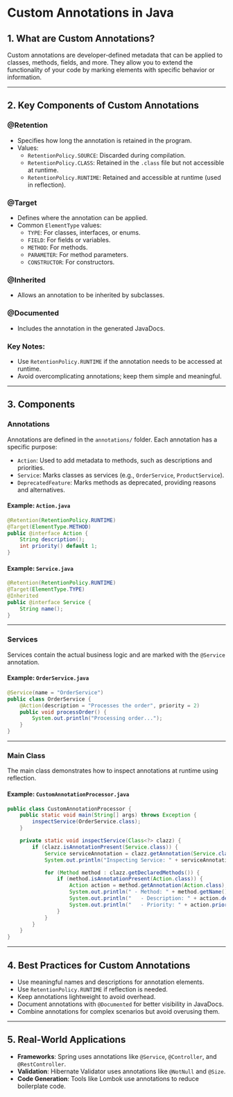 # Custom Annotations in Java

## 1. What are Custom Annotations?
Custom annotations are developer-defined metadata that can be applied to classes, methods, fields, and more. 
They allow you to extend the functionality of your code by marking elements with specific behavior or information.

---

## 2. Key Components of Custom Annotations

### **@Retention**
- Specifies how long the annotation is retained in the program.
- Values:
  - `RetentionPolicy.SOURCE`: Discarded during compilation.
  - `RetentionPolicy.CLASS`: Retained in the `.class` file but not accessible at runtime.
  - `RetentionPolicy.RUNTIME`: Retained and accessible at runtime (used in reflection).

### **@Target**
- Defines where the annotation can be applied.
- Common `ElementType` values:
  - `TYPE`: For classes, interfaces, or enums.
  - `FIELD`: For fields or variables.
  - `METHOD`: For methods.
  - `PARAMETER`: For method parameters.
  - `CONSTRUCTOR`: For constructors.

### **@Inherited**
- Allows an annotation to be inherited by subclasses.

### **@Documented**
- Includes the annotation in the generated JavaDocs.

### Key Notes:
- Use `RetentionPolicy.RUNTIME` if the annotation needs to be accessed at runtime.
- Avoid overcomplicating annotations; keep them simple and meaningful.
---

## 3. Components

### **Annotations**
Annotations are defined in the `annotations/` folder. Each annotation has a specific purpose:
- `Action`: Used to add metadata to methods, such as descriptions and priorities.
- `Service`: Marks classes as services (e.g., `OrderService`, `ProductService`).
- `DeprecatedFeature`: Marks methods as deprecated, providing reasons and alternatives.

#### Example: `Action.java`
```java
@Retention(RetentionPolicy.RUNTIME)
@Target(ElementType.METHOD)
public @interface Action {
    String description();
    int priority() default 1;
}
```

#### Example: `Service.java`
```java
@Retention(RetentionPolicy.RUNTIME)
@Target(ElementType.TYPE)
@Inherited
public @interface Service {
    String name();
}
```

---

### **Services**
Services contain the actual business logic and are marked with the `@Service` annotation.

#### Example: `OrderService.java`
```java
@Service(name = "OrderService")
public class OrderService {
    @Action(description = "Processes the order", priority = 2)
    public void processOrder() {
        System.out.println("Processing order...");
    }
}
```

---

### **Main Class**
The main class demonstrates how to inspect annotations at runtime using reflection.

#### Example: `CustomAnnotationProcessor.java`
```java
public class CustomAnnotationProcessor {
    public static void main(String[] args) throws Exception {
        inspectService(OrderService.class);
    }

    private static void inspectService(Class<?> clazz) {
        if (clazz.isAnnotationPresent(Service.class)) {
            Service serviceAnnotation = clazz.getAnnotation(Service.class);
            System.out.println("Inspecting Service: " + serviceAnnotation.name());

            for (Method method : clazz.getDeclaredMethods()) {
                if (method.isAnnotationPresent(Action.class)) {
                    Action action = method.getAnnotation(Action.class);
                    System.out.println(" - Method: " + method.getName());
                    System.out.println("   - Description: " + action.description());
                    System.out.println("   - Priority: " + action.priority());
                }
            }
        }
    }
}
```

---

## 4. Best Practices for Custom Annotations
- Use meaningful names and descriptions for annotation elements.
- Use `RetentionPolicy.RUNTIME` if reflection is needed.
- Keep annotations lightweight to avoid overhead.
- Document annotations with `@Documented` for better visibility in JavaDocs.
- Combine annotations for complex scenarios but avoid overusing them.

---

## 5. Real-World Applications
- **Frameworks**: Spring uses annotations like `@Service`, `@Controller`, and `@RestController`.
- **Validation**: Hibernate Validator uses annotations like `@NotNull` and `@Size`.
- **Code Generation**: Tools like Lombok use annotations to reduce boilerplate code.
```
